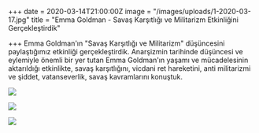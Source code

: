 +++
date = 2020-03-14T21:00:00Z
image = "/images/uploads/1-2020-03-17.jpg"
title = "Emma Goldman - Savaş Karşıtlığı ve Militarizm Etkinliğini Gerçekleştirdik"

+++
Emma Goldman'ın "Savaş Karşıtlığı ve Militarizm" düşüncesini paylaştığımız etkinliği gerçekleştirdik. Anarşizmin tarihinde düşüncesi ve eylemiyle önemli bir yer tutan Emma Goldman'ın yaşamı ve mücadelesinin aktarıldığı etkinlikte, savaş karşıtlığını, vicdani ret hareketini, anti militarizmi ve şiddet, vatanseverlik, savaş kavramlarını konuştuk.

![](/images/uploads/2-2020-03-17.jpg)

![](/images/uploads/3-2020-03-17.jpg)

![](/images/uploads/4-2020-03-17.jpg)